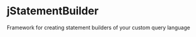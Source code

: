 jStatementBuilder
=================

Framework for creating statement builders of your custom query language
